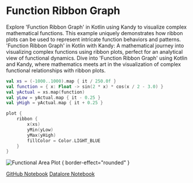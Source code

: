# Function Ribbon Graph

<web-summary>
Explore 'Function Ribbon Graph' in Kotlin using Kandy to visualize complex mathematical functions.
This example uniquely demonstrates how ribbon plots can be used to represent intricate function behaviors and patterns.
</web-summary>

<card-summary>
'Function Ribbon Graph' in Kotlin with Kandy:
A mathematical journey into visualizing complex functions using ribbon plots, perfect for an analytical view of functional dynamics.
</card-summary>

<link-summary>
Dive into 'Function Ribbon Graph' using Kotlin and Kandy, where mathematics meets art in the visualization of complex functional relationships with ribbon plots.
</link-summary>


<!---IMPORT org.jetbrains.kotlinx.kandy.letsplot.samples.Ribbon-->

<!---FUN ribbon_function_plot-->

```kotlin
val xs = (-1000..1000).map { it / 250.0f }
val function = { x: Float -> sin(2 * x) * cos(x / 2 - 3.0) }
val yActual = xs.map(function)
val yLow = yActual.map { it - 0.25 }
val yHigh = yActual.map { it + 0.25 }

plot {
    ribbon {
        x(xs)
        yMin(yLow)
        yMax(yHigh)
        fillColor = Color.LIGHT_BLUE
    }
}
```

<!---END-->

![Functional Area Plot](ribbon_function_plot.svg) { border-effect="rounded" }

<seealso style="cards">
       <category ref="example-ktnb">
           <a href="https://github.com/Kotlin/kandy/blob/main/examples/notebooks/lets-plot/samples/ribbon/ribbon_function_plot.ipynb" summary="View the notebook on our GitHub repository">GitHub Notebook</a>
           <a href="https://datalore.jetbrains.com/report/static/KQKedA4jDrKu63O53gEN0z/64vZ9iM91abh7MCMqNKdI0" summary="Experiment with this example on Datalore">Datalore Notebook</a>
       </category>
</seealso>
